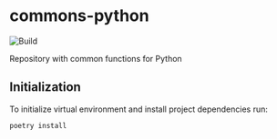 # commons-python

![Build](https://github.com/amorim-cleison/commons-python/workflows/Build/badge.svg?branch=develop)

Repository with common functions for Python


## Initialization
To initialize virtual environment and install project dependencies run:

```
poetry install
```
